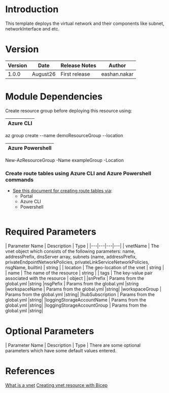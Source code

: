# Introduction 
This template deploys the virtual network and their components like subnet, networkInterface and etc. 

# Version
| Version | Date | Release Notes | Author |
|---|---|---|---|
| 1.0.0 | August26 | First release | eashan.nakar |

# Module Dependencies
Create resource group before deploying this resource using:

| Azure CLI |
|---|
az group create --name demoResourceGroup --location <region>

| Azure Powershell |
|---|
New-AzResourceGroup -Name exampleGroup -Location <region>

### Create route tables using Azure CLI and Azure Powershell commands 
- [See this document for creating route tables via](https://docs.microsoft.com/en-us/azure/virtual-network/quick-create-portal):
    - Portal
    - Azure CLI
    - Powershell 
    ```

# Required Parameters 
| Parameter Name | Description | Type |
|---|---|---|---|
| vnetName | The vnet object which consists of the following parameters: name, addressPrefix, dnsServer array, subnets (name, addressPrefix, privateEndpointNetworkPolicies, privateLinkServiceNetworkPolicies, nsgName, builtin)  | string |
| location | The geo-location of the vnet | string |
| name | The name of the resource | string |
| tags | The key-value pair associated with the resource | object |
|snPrefix | Params from the global.yml  |string
|nsgPefix | Params from the global.yml  |string
|workspaceName | Params from the global.yml  |string|
|workspaceGroup | Params from the global.yml  |string|
|hubSubscription | Params from the global.yml  |string|
|loggingStorageAccountName | Params from the global.yml |string|
|loggingStorageAccountGroup | Params from the global.yml  |string|

# Optional Parameters
| Parameter Name | Description | Type | 
There are some optional parameters which have some default values entered. 

# References
[What is a vnet](https://docs.microsoft.com/en-us/azure/virtual-network/virtual-networks-overview)
[Creating vnet resource with Bicep](https://docs.microsoft.com/en-us/azure/azure-resource-manager/bicep/scenarios-virtual-networks)
